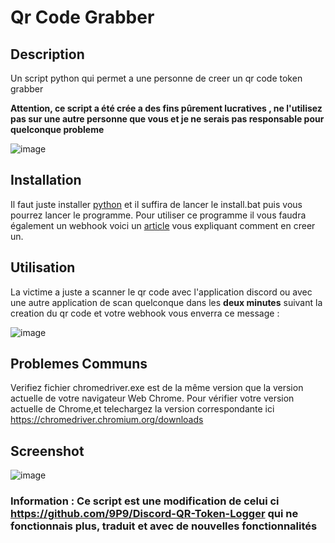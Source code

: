 # Qr Code Grabber

## Description
Un script python qui permet a  une personne de creer un qr code token grabber

**Attention, ce script a été crée a des fins pûrement lucratives , ne l'utilisez pas sur une autre personne que vous et je ne serais pas responsable pour quelconque probleme**

![image](https://user-images.githubusercontent.com/44407018/154119106-e059e5b8-5e84-4696-a8ce-301e3c5c4f64.png)


## Installation
Il faut juste installer [python](https://www.python.org/downloads/) et il suffira de lancer le install.bat puis vous pourrez lancer le programme.
Pour utiliser ce programme il vous faudra également un webhook voici un [article](https://support.discord.com/hc/fr/articles/228383668-Utiliser-les-Webhooks) vous expliquant comment en creer un.

##  Utilisation
La victime a juste a scanner le qr code avec l'application discord ou avec une autre application de scan quelconque dans les **deux minutes** suivant la creation du qr code et votre webhook vous enverra ce message : 

![image](https://user-images.githubusercontent.com/44407018/154119668-4ac2d147-92cc-4e79-94a7-595f76ff950f.png)

## Problemes Communs
Verifiez fichier chromedriver.exe est de la même version que la version actuelle de votre navigateur Web Chrome. Pour vérifier votre version actuelle de Chrome,et telechargez la version correspondante ici  https://chromedriver.chromium.org/downloads

## Screenshot

![image](https://user-images.githubusercontent.com/44407018/154120067-40f2ff8d-3c45-4024-9e1c-ad07051bae92.png)

### Information : Ce script est une modification de celui ci https://github.com/9P9/Discord-QR-Token-Logger qui ne fonctionnais plus, traduit et avec de nouvelles fonctionnalités 

